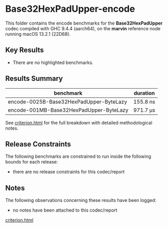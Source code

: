 # Base32HexPadUpper-encode

This folder contains the encode benchmarks for the **Base32HexPadUpper** codec compiled with GHC 9.4.4 (aarch64), on the 
**marvin** reference node running macOS 13.2.1 (22D68).

## Key Results

* There are no highlighted benchmarks.

## Results Summary

| benchmark                               | duration |
| --------------------------------------- | -------- |
| encode-0025B-Base32HexPadUpper-ByteLazy | 155.8 ns |
| encode-001MB-Base32HexPadUpper-ByteLazy | 971.7 μs |

See [criterion.html](criterion.html) for the full breakdown with detailed methodological notes.

## Release Constraints

The following benchmarks are constrained to run inside the following bounds for each release:

* there are no release constraints for this codec/report

## Notes

The following observations concerning these results have been logged:
* no notes have been attached to this codec/report

[criterion.html](criterion.html)

